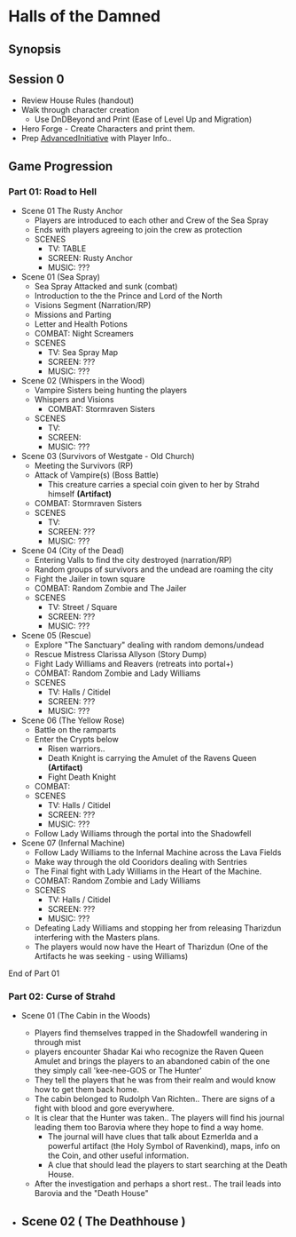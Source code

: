 # Halls of the Damned #

## Synopsis ##


## Session 0 ##

- Review House Rules (handout)
- Walk through character creation
    - Use DnDBeyond and Print (Ease of Level Up and Migration)
- Hero Forge - Create Characters and print them.
- Prep [AdvancedInitiative](https://improvedinitiative.app/) with Player Info..

## Game Progression ## 


### Part 01: Road to Hell ###

- Scene 01 The Rusty Anchor
    - Players are introduced to each other and Crew of the Sea Spray
    - Ends with players agreeing to join the crew as protection
    - SCENES
        - TV: TABLE
        - SCREEN: Rusty Anchor
        - MUSIC: ??? 
- Scene 01 (Sea Spray)
    - Sea Spray Attacked and sunk (combat)
    - Introduction to the the Prince and Lord of the North
    - Visions Segment (Narration/RP)
    - Missions and Parting
    - Letter and Health Potions
    - COMBAT: Night Screamers
    - SCENES
        - TV: Sea Spray Map
        - SCREEN: ???
        - MUSIC: ??? 
- Scene 02 (Whispers in the Wood)
    - Vampire Sisters being hunting the players
    - Whispers and Visions
        - COMBAT: Stormraven Sisters
    - SCENES
        - TV: 
        - SCREEN: 
        - MUSIC: ??? 
- Scene 03 (Survivors of Westgate - Old Church)
    - Meeting the Survivors (RP)
    - Attack of Vampire(s) (Boss Battle)
        - This creature carries a special coin given to her by Strahd himself **(Artifact)**
    - COMBAT: Stormraven Sisters
    - SCENES
        - TV: 
        - SCREEN: ???
        - MUSIC: ??? 
- Scene 04 (City of the Dead)
    - Entering Valls to find the city destroyed (narration/RP)
    - Random groups of survivors and the undead are roaming the city
    - Fight the Jailer in town square
    - COMBAT: Random Zombie and The Jailer
    - SCENES
        - TV: Street / Square
        - SCREEN: ???
        - MUSIC: ???
- Scene 05 (Rescue) 
    - Explore "The Sanctuary" dealing with random demons/undead
    - Rescue Mistress Clarissa Allyson (Story Dump)
    - Fight Lady Williams and Reavers (retreats into portal+)
    - COMBAT: Random Zombie and Lady Williams
    - SCENES
        - TV: Halls / Citidel
        - SCREEN: ???
        - MUSIC: ???
- Scene 06 (The Yellow Rose)
    - Battle on the ramparts
    - Enter the Crypts below
        - Risen warriors..
        - Death Knight is carrying the Amulet of the Ravens Queen **(Artifact)**
        - Fight Death Knight
    - COMBAT: 
    - SCENES
        - TV: Halls / Citidel
        - SCREEN: ???
        - MUSIC: ???
    - Follow Lady Williams through the portal into the Shadowfell
- Scene 07 (Infernal Machine)
    - Follow Lady Williams to the Infernal Machine across the Lava Fields
    - Make way through the old Cooridors dealing with Sentries
    - The Final fight with Lady Williams in the Heart of the Machine. 
    - COMBAT: Random Zombie and Lady Williams
    - SCENES
        - TV: Halls / Citidel
        - SCREEN: ???
        - MUSIC: ???
    - Defeating Lady Williams and stopping her from releasing Tharizdun interfering with the Masters plans.
    - The players would now have the Heart of Tharizdun (One of the Artifacts he was seeking - using Williams)

End of Part 01

### Part 02: Curse of Strahd ###

- Scene 01 (The Cabin in the Woods)
    - Players find themselves trapped in the Shadowfell wandering in through mist
    - players encounter Shadar Kai who recognize the Raven Queen Amulet and brings the players to an abandoned cabin of the one they simply call 'kee-nee-GOS or The Hunter'
    - They tell the players that he was from their realm and would know how to get them back home. 
    - The cabin belonged to Rudolph Van Richten.. There are signs of a fight with blood and gore everywhere.
    - It is clear that the Hunter was taken.. The players will find his journal leading them too Barovia where they hope to find a way home. 
        - The journal will have clues that talk about Ezmerlda and a powerful artifact (the Holy Symbol of Ravenkind), maps, info on the Coin, and other useful information.
        - A clue that should lead the players to start searching at the Death House.
    - After the investigation and perhaps a short rest.. The trail leads into Barovia and the "Death House"

- Scene 02 ( The Deathhouse )
    - 
